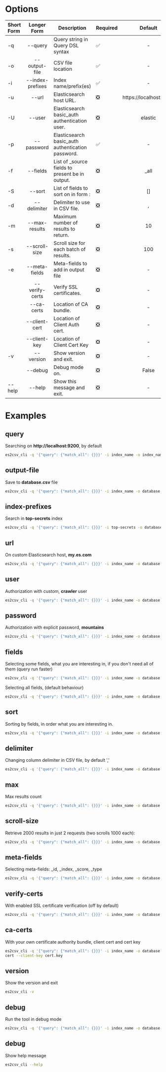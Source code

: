# Options


| Short Form |   Longer Form    | Description                                           | Required |        Default         |
|:-----------|:----------------:|-------------------------------------------------------|:---------|:----------------------:|
| -q         |     --query      | Query string in Query DSL syntax                      | ✅        |           -            |
| -o         |  --output-file   | CSV file location                                     | ✅        |           -            |
| -i         | --index-prefixes | Index name/prefix(es)                                 | ✅        |           -            |
| -u         |      --url       | Elasticsearch host URL.                               | ❎        | https://localhost:9200 |
| -U         |      --user      | Elasticsearch basic_auth authentication user.         | ❎        |        elastic         |
| -p         |    --password    | Elasticsearch basic_auth authentication password.     | ✅        |           -            |
| -f         |     --fields     | List of _source fields to present be in output.       | ❎        |          _all          |
| -S         |      --sort      | List of fields to sort on in form <field>:<direction> | ❎        |           []           |
| -d         |   --delimiter    | Delimiter to use in CSV file.                         | ❎        |           ,            |
| -m         |  --max-results   | Maximum number of results to return.                  | ❎        |           10           |
| -s         |  --scroll-size   | Scroll size for each batch of results.                | ❎        |          100           |
| -e         |  --meta-fields   | Meta-fields to add in output file                     | ❎        |           -            |
|            |  --verify-certs  | Verify SSL certificates.                              | ❎        |           -            |
|            |    --ca-certs    | Location of CA bundle.                                | ❎        |           -            |
|            |  --client-cert   | Location of Client Auth cert.                         | ❎        |           -            |
|            |   --client-key   | Location of Client Cert Key                           | ❎        |           -            |
| -v         |    --version     | Show version and exit.                                | ❎        |           -            |
|            |     --debug      | Debug mode on.                                        | ❎        |         False          |
| --help     |      --help      | Show this message and exit.                           | ❎        |           -            |

[1]: https://www.elastic.co/guide/en/elasticsearch/reference/current/query-dsl.html
[2]: https://www.elastic.co/guide/en/elasticsearch/client/python-api/current/connecting.html#_verifying_https_with_ca_certificates
[3]: https://www.elastic.co/guide/en/elasticsearch/reference/8.9/search-search.html#search-search-api-path-params
[4]: https://www.elastic.co/guide/en/elasticsearch/reference/8.9/search-search.html#search-search-api-query-params



# Examples

query
-----
Searching on **http://localhost:9200**, by default

```bash
es2csv_cli -q '{"query": {"match_all": {}}}' -i index_name -o index_name.csv
```

output-file
-----------
Save to **database.csv** file

```bash
es2csv_cli -q '{"query": {"match_all": {}}}' -i index_name -o database.csv
```

index-prefixes
-----------
Search in **top-secrets** index

```bash
es2csv_cli -q '{"query": {"match_all": {}}}' -i top-secrets -o database.csv
```

url
---
On custom Elasticsearch host, **my.es.com**

```bash
es2csv_cli -q '{"query": {"match_all": {}}}' -i index_name -o database.csv -u https://my.es.com
```

user
----
Authorization with custom, **crawler** user

```bash
es2csv_cli -q '{"query": {"match_all": {}}}' -i index_name -o database.csv -U crawler
```

password
----
Authorization with explicit password, **mountains**

```bash
es2csv_cli -q '{"query": {"match_all": {}}}' -i index_name -o database.csv -p mountains
```

fields
------
Selecting some fields, what you are interesting in, if you don't need all of them (query run faster)

```bash
es2csv_cli -q '{"query": {"match_all": {}}}' -i index_name -o database.csv -f coolField
```

Selecting all fields, (default behaviour)

```bash
es2csv_cli -q '{"query": {"match_all": {}}}' -i index_name -o database.csv -f _all
```

sort
----
Sorting by fields, in order what you are interesting in.

```bash
es2csv_cli -q '{"query": {"match_all": {}}}' -i index_name -o database.csv -S coolField:desc
```

delimiter
---------
Changing column delimiter in CSV file, by default ','

```bash
es2csv_cli -q '{"query": {"match_all": {}}}' -i index_name -o database.csv -d ';'
```

max
---
Max results count

```bash
es2csv_cli -q '{"query": {"match_all": {}}}' -i index_name -o database.csv -m 1000
```

scroll-size
---
Retrieve 2000 results in just 2 requests (two scrolls 1000 each):

```bash
es2csv_cli -q '{"query": {"match_all": {}}}' -i index_name -o database.csv -m 2000 -S 1000
```

meta-fields
-----------
Selecting meta-fields: _id, _index, _score, _type

```bash
es2csv_cli -q '{"query": {"match_all": {}}}' -i index_name -o database.csv -e _id
```

verify-certs
------------
With enabled SSL certificate verification (off by default)

```bash
es2csv_cli -q '{"query": {"match_all": {}}}' -i index_name -o database.csv --verify-certs
```

ca-certs
--------
With your own certificate authority bundle, client cert and cert key

```bash
es2csv_cli -q '{"query": {"match_all": {}}}' -i index_name -o database.csv --ca-certs ca.crt --client-cert client.
cert --client-key cert.key
```

version
--------
Show the version and exit

```bash
es2csv_cli -v
```

debug
--------
Run the tool in debug mode

```bash
es2csv_cli -q '{"query": {"match_all": {}}}' -i index_name -o database.csv --debug
```

debug
--------
Show help message

```bash
es2csv_cli --help
```
